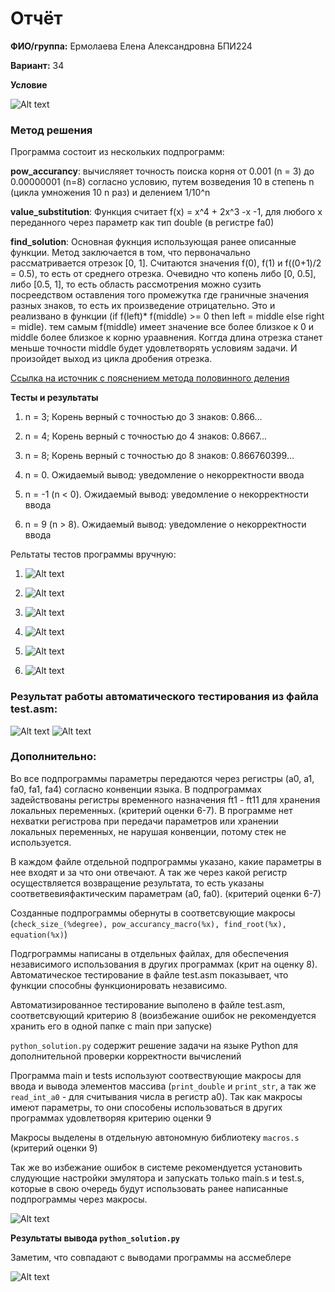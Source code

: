 

# Отчёт

__ФИО/группа:__ Ермолаева Елена Александровна БПИ224

__Вариант:__ 34

__Условие__

![Alt text](images/image.png)

### Метод решения
Программа состоит из нескольких подпрограмм:

__pow_accurancy__: вычисляяет точность поиска корня от 0.001 (n = 3) до 0.00000001 (n=8) согласно условию, путем возведения 10 в степень n (цикла умножения 10 n раз) и делением 1/10^n

__value_substitution__: Функция считает f(x) = x^4 + 2x^3 -x -1, для любого x переданного через параметр как тип double (в регистре fa0)

__find_solution__: Основная фукнция использующая ранее описанные функции. Метод заключается в том, что первоначально рассматривается отрезок
[0, 1]. Считаются значения f(0), f(1) и f((0+1)/2 = 0.5), то есть от среднего отрезка. Очевидно что копень либо [0, 0.5], либо [0.5, 1], то есть область рассмотрения можно сузить посреедством оставления того промежутка где граничные значения разных знаков, то есть их произведение отрицательно. Это и реализвано в функции (if f(left)* f(middle) >= 0 then left = middle else right = midle). тем самым f(middle) имеет значение все более близкое к 0 и middle более близкое к корню ураавнения. Коггда длина отрезка станет меньше точности middle будет удовлетворять условиям задачи. И произойдет выход из цикла дробения отрезка.  


[Ссылка на источник с пояснением метода половинного деления](https://elib.belstu.by/handle/123456789/33282#:~:text=%D0%9C%D0%B5%D1%82%D0%BE%D0%B4%20%D0%BF%D0%BE%D0%BB%D0%BE%D0%B2%D0%B8%D0%BD%D0%BD%D0%BE%D0%B3%D0%BE%20%D0%B4%D0%B5%D0%BB%D0%B5%D0%BD%D0%B8%D1%8F%20%D1%81%D0%BE%D1%81%D1%82%D0%BE%D0%B8%D1%82%20%D0%B2,%D0%BD%D0%B5%20%D1%81%D1%82%D0%B0%D0%BD%D0%B5%D1%82%20%D0%BC%D0%B5%D0%BD%D1%8C%D1%88%D0%B5%20%D0%B7%D0%B0%D0%B4%D0%B0%D0%BD%D0%BD%D0%BE%D0%B9%20%D1%82%D0%BE%D1%87%D0%BD%D0%BE%D1%81%D1%82%D0%B8.)

__Тесты и результаты__

1. n = 3; Корень верный с точностью до 3 знаков: 0.866...

2. n = 4; Корень верный с точностью до 4 знаков: 0.8667...

3. n = 8; Корень верный с точностью до 8 знаков: 0.866760399...

4. n = 0. Ожидаемый вывод: уведомление о некорректности ввода

5. n = -1 (n < 0). Ожидаемый вывод: уведомление о некорректности ввода

6. n = 9 (n > 8). Ожидаемый вывод: уведомление о некорректности ввода
   
Рельтаты тестов программы вручную:   

1.  ![Alt text](images/image-3.png)
 
2. ![Alt text](images/image-4.png)

3. ![Alt text](images/image-5.png)

4.  ![Alt text](images/image-6.png)

5. ![Alt text](images/image-7.png)

6. ![Alt text](images/image-8.png)

### Результат работы автоматического тестирования из файла test.asm:

![Alt text](images/image-1.png)
![Alt text](images/image-2.png)

### Дополнительно:

Во все подпрограммы параметры передаются через регистры (a0, a1, fa0, fa1, fa4) согласно конвенции языка. В подпрограммах задействованы регистры временного назначения ft1 - ft11 для хранения локальных переменных. (критерий оценки 6-7). В программе нет нехватки регистрова при передачи параметров или хранении локальных переменных, не нарушая конвенции, потому стек не используется.

В каждом файле отдельной подпрограммы указано, какие параметры в нее входят и за что они отвечают. А так же через какой регистр осуществляется возвращение результата, то есть указаны соответвевияфактическим параметрам (a0, fa0). (критерий оценки 6-7)

Созданные подпрограммы обернуты в соответсвующие макросы (`check_size_(%degree), pow_accurancy_macro(%x), find_root(%x), equation(%x)`)

Подгрограммы написаны в отдельных файлах, для обеспечения независимого использования в других программах (крит на оценку 8). Автоматическое тестирование в файле test.asm показывает, что функции способны функционировать независимо.

Автоматизированное тестирование выполено в файле test.asm, соответсвующий критерию 8 (воизбежание ошибок не рекомендуется хранить его в одной папке с main при запуске)

`python_solution.py` содержит решение задачи на языке Python для дополнительной проверки корректности вычислений

Программа main и tests используют соотвествующие макросы для ввода и вывода элементов массива (`print_double` и `print_str`, а так же `read_int_a0` - для считывания числа в регистр a0). Так как макросы имеют параметры, то они способены использоваться в других программах удовлетворяя критерию оценки 9

Макросы выделены в отдельную автономную библиотеку `macros.s` (критерий оценки 9)


Так же во избежание ошибок в системе рекомендуется установить слудующие настройки эмулятора и запускать только main.s и test.s, которые в свою очередь будут использовать ранее написанные подпрограммы через макросы.

![Alt text](images/image-9.png)

__Результаты вывода `python_solution.py`__

Заметим, что совпадают с выводами программы на ассмеблере 

![Alt text](images/image-10.png)





